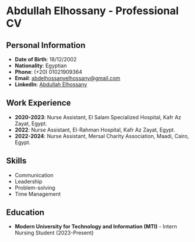 # Abdullah Elhossany - Professional CV

## Personal Information
- **Date of Birth**: 18/12/2002
- **Nationality**: Egyptian
- **Phone**: (+20) 01021909364
- **Email**: abdelhossanyelhossany@gmail.com
- **LinkedIn**: [Abdullah Elhossany](https://www.linkedin.com/in/abdallah-elhossany/)

## Work Experience
- **2020-2023**: Nurse Assistant, El Salam Specialized Hospital, Kafr Az Zayat, Egypt.
- **2022**: Nurse Assistant, El-Rahman Hospital, Kafr Az Zayat, Egypt.
- **2022-2024**: Nurse Assistant, Mersal Charity Association, Maadi, Cairo, Egypt.

## Skills
- Communication
- Leadership
- Problem-solving
- Time Management

## Education
- **Modern University for Technology and Information (MTI)** - Intern Nursing Student (2023-Present)
